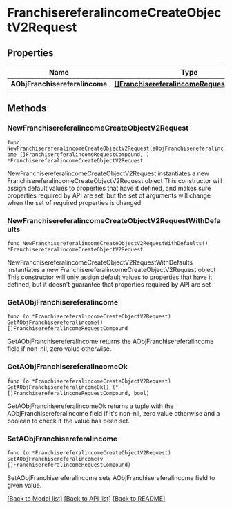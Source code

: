 # FranchisereferalincomeCreateObjectV2Request

## Properties

Name | Type | Description | Notes
------------ | ------------- | ------------- | -------------
**AObjFranchisereferalincome** | [**[]FranchisereferalincomeRequestCompound**](FranchisereferalincomeRequestCompound.md) |  | 

## Methods

### NewFranchisereferalincomeCreateObjectV2Request

`func NewFranchisereferalincomeCreateObjectV2Request(aObjFranchisereferalincome []FranchisereferalincomeRequestCompound, ) *FranchisereferalincomeCreateObjectV2Request`

NewFranchisereferalincomeCreateObjectV2Request instantiates a new FranchisereferalincomeCreateObjectV2Request object
This constructor will assign default values to properties that have it defined,
and makes sure properties required by API are set, but the set of arguments
will change when the set of required properties is changed

### NewFranchisereferalincomeCreateObjectV2RequestWithDefaults

`func NewFranchisereferalincomeCreateObjectV2RequestWithDefaults() *FranchisereferalincomeCreateObjectV2Request`

NewFranchisereferalincomeCreateObjectV2RequestWithDefaults instantiates a new FranchisereferalincomeCreateObjectV2Request object
This constructor will only assign default values to properties that have it defined,
but it doesn't guarantee that properties required by API are set

### GetAObjFranchisereferalincome

`func (o *FranchisereferalincomeCreateObjectV2Request) GetAObjFranchisereferalincome() []FranchisereferalincomeRequestCompound`

GetAObjFranchisereferalincome returns the AObjFranchisereferalincome field if non-nil, zero value otherwise.

### GetAObjFranchisereferalincomeOk

`func (o *FranchisereferalincomeCreateObjectV2Request) GetAObjFranchisereferalincomeOk() (*[]FranchisereferalincomeRequestCompound, bool)`

GetAObjFranchisereferalincomeOk returns a tuple with the AObjFranchisereferalincome field if it's non-nil, zero value otherwise
and a boolean to check if the value has been set.

### SetAObjFranchisereferalincome

`func (o *FranchisereferalincomeCreateObjectV2Request) SetAObjFranchisereferalincome(v []FranchisereferalincomeRequestCompound)`

SetAObjFranchisereferalincome sets AObjFranchisereferalincome field to given value.



[[Back to Model list]](../README.md#documentation-for-models) [[Back to API list]](../README.md#documentation-for-api-endpoints) [[Back to README]](../README.md)


